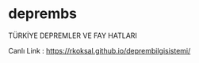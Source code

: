 # deprembs

TÜRKİYE DEPREMLER VE FAY HATLARI 

Canlı Link : https://rkoksal.github.io/deprembilgisistemi/  

